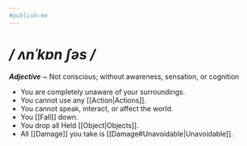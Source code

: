 ```yaml
---
#publish-me
---
```

# */ ʌnˈkɒn ʃəs /*
***Adjective*** ~ Not conscious; without awareness, sensation, or cognition

- You are completely unaware of your surroundings.
- You cannot use any [[Action|Actions]].
- You cannot speak, interact, or affect the world.
- You [[Fall]] down.
- You drop all Held [[Object|Objects]].
- All [[Damage]] you take is [[Damage#Unavoidable|Unavoidable]].